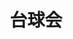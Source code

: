 ---
description: 同类应用中设计算不错的。
layout: post
results:
- primaryGenreName: Sports
  version: '2.0'
  artworkUrl100: http://a1753.phobos.apple.com/us/r30/Purple6/v4/2c/32/23/2c322364-f8bb-ae3c-2e44-3fe6f558e30a/mzl.ynhaoukj.png
  trackViewUrl: https://itunes.apple.com/cn/app/tai-qiu-hui/id794753105?mt=8&uo=4
  artworkUrl60: http://a1761.phobos.apple.com/us/r30/Purple/v4/46/b7/9d/46b79d8e-0530-55d4-982c-d34e1990e3bc/Icon.png
  userRatingCountForCurrentVersion: 9
  sellerName: dingqing lai
  supportedDevices:
  - iPad23G
  - iPadThirdGen4G
  - iPhone5c
  - iPodTouchThirdGen
  - iPadMini4G
  - iPhone5s
  - iPhone5
  - iPadWifi
  - iPodTouchourthGen
  - iPhone4S
  - iPadMini
  - iPhone-3GS
  - iPad2Wifi
  - iPadFourthGen4G
  - iPadFourthGen
  - iPhone4
  - iPadThirdGen
  - iPad3G
  - iPodTouchFifthGen
  genres:
  - 体育
  - 新闻
  trackName: 台球会
  description: '台球会，源自一起看斯诺克，新版2.0全新风格，专注台球爱好者实用功能：

    * 圈子话题，为爱好者提供交流表现平台

    * 球房，各地合作联盟球房，台球会通用打折优惠活动

    * 活动日历，各地业余赛事，约球，想比一比，没问题

    * 斯诺克赛事资讯，直播互动，就在直播间

    更多精采内容，关注新版台球会，关注http://www.taiqiuhui.cn'
  price: 0
  trackId: 794753105
  releaseDate: '2014-01-17T21:58:45Z'
  screenshotUrls:
  - http://a2.mzstatic.com/us/r30/Purple4/v4/29/a5/75/29a57582-7e1a-49ee-fc27-723908450c64/screen1136x1136.jpeg
  - http://a3.mzstatic.com/us/r30/Purple/v4/14/57/9c/14579c45-6a17-5c44-8779-e7d319de2ecd/screen1136x1136.jpeg
  artistViewUrl: https://itunes.apple.com/cn/artist/dingqing-lai/id450378868?uo=4
  primaryGenreId: 6004
  userRatingCount: 9
  averageUserRatingForCurrentVersion: 5
  kind: software
  fileSizeBytes: '33792679'
  bundleId: com.huake.taiqiuhui
  trackContentRating: 4+
  artistName: dingqing lai
  trackCensoredName: 台球会
  isGameCenterEnabled: false
  contentAdvisoryRating: 4+
  languageCodesISO2A:
  - EN
  - ZH
  - ZH
  averageUserRating: 5
  features: &a []
  wrapperType: software
  artworkUrl512: http://a1753.phobos.apple.com/us/r30/Purple6/v4/2c/32/23/2c322364-f8bb-ae3c-2e44-3fe6f558e30a/mzl.ynhaoukj.png
  formattedPrice: 免费
  artistId: 450378868
  genreIds:
  - '6004'
  - '6009'
  currency: CNY
  ipadScreenshotUrls: *a
category: 体育
tags: tag1
resultCount: 1
title: 台球会

---